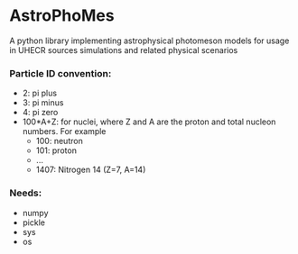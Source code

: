 # AstroPhoMes
A python library implementing astrophysical photomeson models for usage in UHECR sources simulations and related physical scenarios



### Particle ID convention:
- 2: pi plus
- 3: pi minus
- 4: pi zero
- 100\*A+Z: for nuclei, where Z and A are the proton and total nucleon numbers. For example
	- 100: neutron
	- 101: proton
	- ...
	- 1407: Nitrogen 14 (Z=7, A=14)

### Needs:
- numpy
- pickle
- sys
- os
